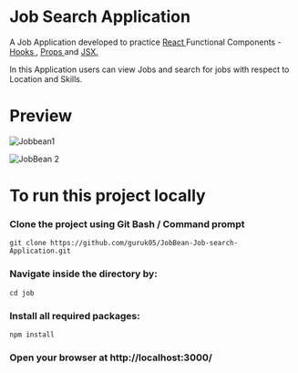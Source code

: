 # Job Search Application 

A Job Application developed to practice <a href="https://reactjs.org/"> React </a> Functional Components - <a href="https://reactjs.org/docs/hooks-overview.html"> Hooks </a>, <a href="https://reactjs.org/docs/components-and-props.html"> Props </a> and <a href="https://reactjs.org/docs/introducing-jsx.html"> JSX.
</a> 

In this Application users can view Jobs and search for jobs with respect to Location and Skills.

# Preview

![Jobbean1](https://user-images.githubusercontent.com/54667515/69914065-d79f1180-1465-11ea-8feb-3ed60a2fdfde.PNG)


![JobBean 2](https://user-images.githubusercontent.com/54667515/69914066-db329880-1465-11ea-8e02-e4aa7dad9e06.PNG)

# To run this project locally 

### Clone the project using Git Bash / Command prompt 
```
git clone https://github.com/guruk05/JobBean-Job-search-Application.git 
```

### Navigate inside the directory by:
```
cd job
```

### Install all required packages:
```
npm install
```

### Open your browser at http://localhost:3000/

<br>
<br>




 

































